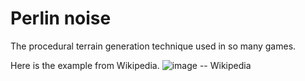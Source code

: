 # Perlin noise

The procedural terrain generation technique used in so many games.

Here is the example from Wikipedia.
![image](https://github.com/user-attachments/assets/21081822-bdfa-475a-a0be-5460adea8cb3)
-- Wikipedia
